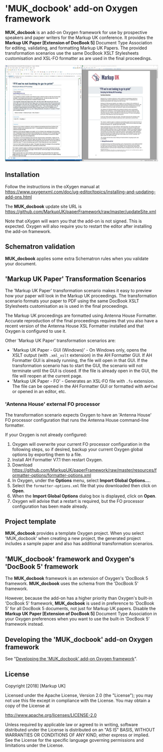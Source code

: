 # 'MUK_docbook' add-on Oxygen framework

**MUK_docbook** is an add-on Oxygen framework for use by prospective speakers and paper writers for the Markup UK conference. It provides the **Markup UK Paper [Extension of DocBook 5]** Document Type Association for editing, validating, and formatting Markup UK Papers. The provided transformation scenarios use the same DocBook XSLT Stylesheets customisation and XSL-FO formatter as are used in the final proceedings.

![](framework.jpg)

## Installation

Follow the instructions in the oXygen manual at https://www.oxygenxml.com/doc/ug-editor/topics/installing-and-updating-add-ons.html

The **MUK_docbook** update site URL is https://github.com/MarkupUK/paperFramework/raw/master/updateSite.xml

Note that oXygen will warn you that the add-on is not signed. This is expected. Oxygen will also require you to restart the editor after installing the add-on framework.

## Schematron validation

**MUK_docbook** applies some extra Schematron rules when you validate your document.

## 'Markup UK Paper' Transformation Scenarios

The 'Markup UK Paper' transformation scenario makes it easy to preview how your paper will look in the Markup UK proceedings. The transformation scenario formats your paper to PDF using the same DocBook XSLT Stylesheets customisation as is used in the final proceedings.

The Markup UK proceedings are formatted using Antenna House Formatter. Accurate reproduction of the final proceedings requires that you also have a recent version of the Antenna House XSL Formatter installed and that Oxygen is configured to use it.

Other 'Markup UK Paper' transformation scenarios are:

- 'Markup UK Paper - GUI (Windows)' - On Windows only, opens the XSLT output (with `.xml_xslt` extension) in the AH Formatter GUI. If AH Formatter GUI is already running, the file will open in that GUI. If the transformation scenario has to start the GUI, the scenario will not terminate until the GUI is closed. If the file is already open in the GUI, the file will reopen at the current page.
- 'Markup UK Paper - FO' - Generates an XSL-FO file with `.fo` extension. The file can be opened in the AH Formatter GUI or formatted with `AHFCmd` or opened in an editor, etc.

### 'Antenna House' external FO processor

The transformation scenario expects Oxygen to have an 'Antenna House' FO processor configuration that runs the Antenna House command-line formatter.

If your Oxygen is not already configured:

1. Oxygen will overwrite your current FO processor configuration in the following steps, so if desired, backup your current Oxygen global options by exporting them to a file.
1. Install AH Formatter V7.1 then restart Oxygen.
1. Download https://github.com/MarkupUK/paperFramework/raw/master/resources/formatter-options/formatter-options.xml
1. In Oxygen, under the **Options** menu, select **Import Global Options...**.
1. Select the `formatter-options.xml` file that you downloaded then click on **Open**.
1. When the **Import Global Options** dialog box is displayed, click on **Open**.
1. Oxygen will advise that a restart is required, but the FO processor configuration has been made already.

## Project template

**MUK_docbook** provides a template Oxygen project. When you select 'MUK_docbook' when creating a new project, the generated project includes a sample paper and also has additional transformation scenarios.

## 'MUK_docbook' framework and Oxygen's 'DocBook 5' framework

The **MUK_docbook** framework is an extension of Oxygen's 'DocBook 5 framework. **MUK_docbook** uses the schema from the 'DocBook 5' framework.

However, because the add-on has a higher priority than Oxygen's built-in 'DocBook 5' framework, **MUK_docbook** is used in preference to 'DocBook 5' for all DocBook 5 documents, not just for Markup UK papers. Disable the **Markup UK Paper [Extension of DocBook 5]** Document Type Association in your Oxygen preferences when you want to use the built-in 'DocBook 5' framework instead.

## Developing the 'MUK_docbook' add-on Oxygen framework

See "[Developing the 'MUK_docbook' add-on Oxygen framework](developing.md)".

## License

Copyright [2018] [Markup UK]

Licensed under the Apache License, Version 2.0 (the "License");
you may not use this file except in compliance with the License.
You may obtain a copy of the License at

http://www.apache.org/licenses/LICENSE-2.0

Unless required by applicable law or agreed to in writing, software
distributed under the License is distributed on an "AS IS" BASIS,
WITHOUT WARRANTIES OR CONDITIONS OF ANY KIND, either express or implied.
See the License for the specific language governing permissions and
limitations under the License.
